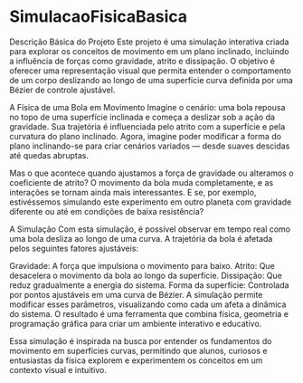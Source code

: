 # SimulacaoFisicaBasica
Descrição Básica do Projeto
Este projeto é uma simulação interativa criada para explorar os conceitos de movimento em um plano inclinado, incluindo a influência de forças como gravidade, atrito e dissipação. O objetivo é oferecer uma representação visual que permita entender o comportamento de um corpo deslizando ao longo de uma superfície curva definida por uma Bézier de controle ajustável.

A Física de uma Bola em Movimento
Imagine o cenário: uma bola repousa no topo de uma superfície inclinada e começa a deslizar sob a ação da gravidade. Sua trajetória é influenciada pelo atrito com a superfície e pela curvatura do plano inclinado. Agora, imagine poder modificar a forma do plano inclinando-se para criar cenários variados — desde suaves descidas até quedas abruptas.

Mas o que acontece quando ajustamos a força de gravidade ou alteramos o coeficiente de atrito? O movimento da bola muda completamente, e as interações se tornam ainda mais interessantes. E se, por exemplo, estivéssemos simulando este experimento em outro planeta com gravidade diferente ou até em condições de baixa resistência?

A Simulação
Com esta simulação, é possível observar em tempo real como uma bola desliza ao longo de uma curva. A trajetória da bola é afetada pelos seguintes fatores ajustáveis:

Gravidade: A força que impulsiona o movimento para baixo.
Atrito: Que desacelera o movimento da bola ao longo da superfície.
Dissipação: Que reduz gradualmente a energia do sistema.
Forma da superfície: Controlada por pontos ajustáveis em uma curva de Bézier.
A simulação permite modificar esses parâmetros, visualizando como cada um afeta a dinâmica do sistema. O resultado é uma ferramenta que combina física, geometria e programação gráfica para criar um ambiente interativo e educativo.

Essa simulação é inspirada na busca por entender os fundamentos do movimento em superfícies curvas, permitindo que alunos, curiosos e entusiastas da física explorem e experimentem os conceitos em um contexto visual e intuitivo.